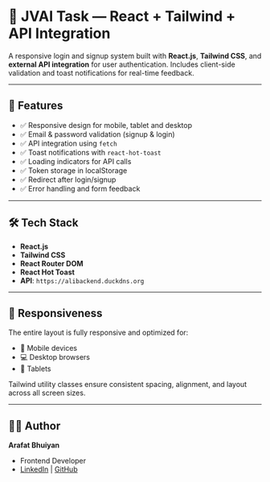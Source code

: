 # 🔐 JVAI Task — React + Tailwind + API Integration

A responsive login and signup system built with **React.js**, **Tailwind CSS**, and **external API integration** for user authentication. Includes client-side validation and toast notifications for real-time feedback.

---

## 🚀 Features

- ✅ Responsive design for mobile, tablet and desktop
- ✅ Email & password validation (signup & login)
- ✅ API integration using `fetch`
- ✅ Toast notifications with `react-hot-toast`
- ✅ Loading indicators for API calls
- ✅ Token storage in localStorage
- ✅ Redirect after login/signup
- ✅ Error handling and form feedback

---

## 🛠️ Tech Stack

- **React.js**
- **Tailwind CSS**
- **React Router DOM**
- **React Hot Toast**
- **API**: `https://alibackend.duckdns.org`

---

## 📱 Responsiveness

The entire layout is fully responsive and optimized for:

- 📱 Mobile devices
- 💻 Desktop browsers
- 📲 Tablets

Tailwind utility classes ensure consistent spacing, alignment, and layout across all screen sizes.

---

## 👨‍💻 Author

**Arafat Bhuiyan**
- Frontend Developer
- [LinkedIn](https://www.linkedin.com/in/arafatbhuiyan/) | [GitHub](https://github.com/Arafat-Bhuiyan)
